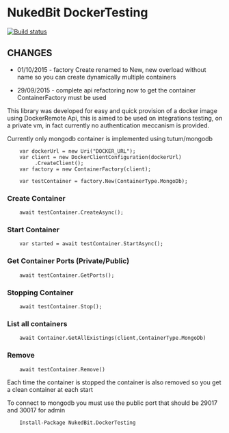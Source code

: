 # NukedBit DockerTesting

[![Build status](https://ci.appveyor.com/api/projects/status/1u8x31rhemdjjh0h/branch/master?svg=true)](https://ci.appveyor.com/project/nukedbit/nukedbit-dockertesting/branch/master)

## CHANGES

- 01/10/2015 - factory Create renamed to New, new overload without name so you can create dynamically multiple containers

- 29/09/2015 - complete api refactoring now to get the container ContainerFactory must be used


This library was developed for easy and quick provision of a docker image using DockerRemote Api, this is aimed to be used on integrations testing, on a private vm, in fact currently no authentication meccanism is provided.

Currently only mongodb container is implemented using tutum/mongodb

        var dockerUrl = new Uri("DOCKER_URL");
        var client = new DockerClientConfiguration(dockerUrl)
             .CreateClient();
        var factory = new ContainerFactory(client);
        
        var testContainer = factory.New(ContainerType.MongoDb);

### Create Container

        await testContainer.CreateAsync(); 

### Start Container

        var started = await testContainer.StartAsync();             

### Get Container Ports (Private/Public)           

        await testContainer.GetPorts();

### Stopping Container

        await testContainer.Stop();        

### List all containers
        
        await Container.GetAllExistings(client,ContainerType.MongoDb)

### Remove

        await testContainer.Remove()


Each time the container is stopped the container is also removed so you get a clean container at each start

To connect to mongodb you must use the public port that should be 29017 and 30017 for admin


		Install-Package NukedBit.DockerTesting 